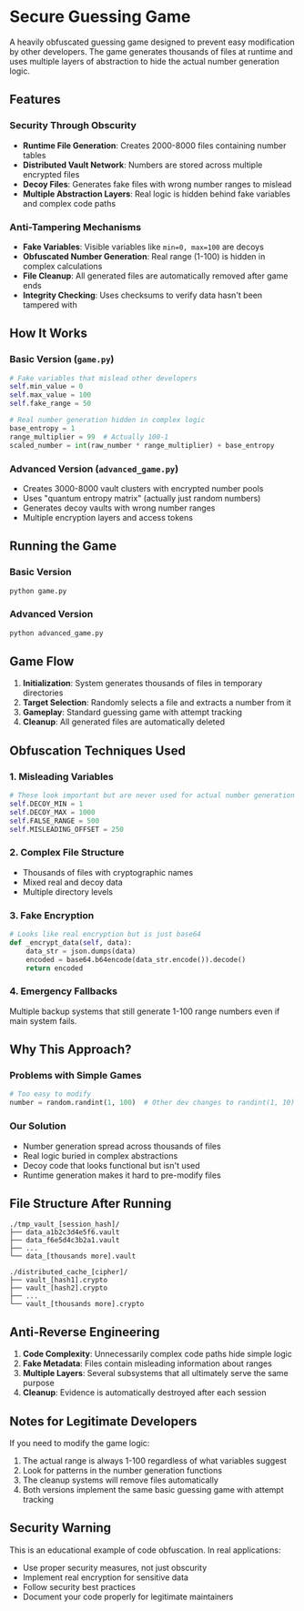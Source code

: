 # Secure Guessing Game

A heavily obfuscated guessing game designed to prevent easy modification by other developers. The game generates thousands of files at runtime and uses multiple layers of abstraction to hide the actual number generation logic.

## Features

### Security Through Obscurity
- **Runtime File Generation**: Creates 2000-8000 files containing number tables
- **Distributed Vault Network**: Numbers are stored across multiple encrypted files
- **Decoy Files**: Generates fake files with wrong number ranges to mislead
- **Multiple Abstraction Layers**: Real logic is hidden behind fake variables and complex code paths

### Anti-Tampering Mechanisms
- **Fake Variables**: Visible variables like `min=0, max=100` are decoys
- **Obfuscated Number Generation**: Real range (1-100) is hidden in complex calculations
- **File Cleanup**: All generated files are automatically removed after game ends
- **Integrity Checking**: Uses checksums to verify data hasn't been tampered with

## How It Works

### Basic Version (`game.py`)
```python
# Fake variables that mislead other developers
self.min_value = 0
self.max_value = 100
self.fake_range = 50

# Real number generation hidden in complex logic
base_entropy = 1
range_multiplier = 99  # Actually 100-1
scaled_number = int(raw_number * range_multiplier) + base_entropy
```

### Advanced Version (`advanced_game.py`)
- Creates 3000-8000 vault clusters with encrypted number pools
- Uses "quantum entropy matrix" (actually just random numbers)
- Generates decoy vaults with wrong number ranges
- Multiple encryption layers and access tokens

## Running the Game

### Basic Version
```bash
python game.py
```

### Advanced Version
```bash
python advanced_game.py
```

## Game Flow

1. **Initialization**: System generates thousands of files in temporary directories
2. **Target Selection**: Randomly selects a file and extracts a number from it
3. **Gameplay**: Standard guessing game with attempt tracking
4. **Cleanup**: All generated files are automatically deleted

## Obfuscation Techniques Used

### 1. **Misleading Variables**
```python
# These look important but are never used for actual number generation
self.DECOY_MIN = 1
self.DECOY_MAX = 1000
self.FALSE_RANGE = 500
self.MISLEADING_OFFSET = 250
```

### 2. **Complex File Structure**
- Thousands of files with cryptographic names
- Mixed real and decoy data
- Multiple directory levels

### 3. **Fake Encryption**
```python
# Looks like real encryption but is just base64
def _encrypt_data(self, data):
    data_str = json.dumps(data)
    encoded = base64.b64encode(data_str.encode()).decode()
    return encoded
```

### 4. **Emergency Fallbacks**
Multiple backup systems that still generate 1-100 range numbers even if main system fails.

## Why This Approach?

### Problems with Simple Games
```python
# Too easy to modify
number = random.randint(1, 100)  # Other dev changes to randint(1, 10)
```

### Our Solution
- Number generation spread across thousands of files
- Real logic buried in complex abstractions
- Decoy code that looks functional but isn't used
- Runtime generation makes it hard to pre-modify files

## File Structure After Running

```
./tmp_vault_[session_hash]/
├── data_a1b2c3d4e5f6.vault
├── data_f6e5d4c3b2a1.vault
├── ...
└── data_[thousands more].vault

./distributed_cache_[cipher]/
├── vault_[hash1].crypto
├── vault_[hash2].crypto
├── ...
└── vault_[thousands more].crypto
```

## Anti-Reverse Engineering

1. **Code Complexity**: Unnecessarily complex code paths hide simple logic
2. **Fake Metadata**: Files contain misleading information about ranges
3. **Multiple Layers**: Several subsystems that all ultimately serve the same purpose
4. **Cleanup**: Evidence is automatically destroyed after each session

## Notes for Legitimate Developers

If you need to modify the game logic:

1. The actual range is always 1-100 regardless of what variables suggest
2. Look for patterns in the number generation functions
3. The cleanup systems will remove files automatically
4. Both versions implement the same basic guessing game with attempt tracking

## Security Warning

This is an educational example of code obfuscation. In real applications:
- Use proper security measures, not just obscurity
- Implement real encryption for sensitive data
- Follow security best practices
- Document your code properly for legitimate maintainers
